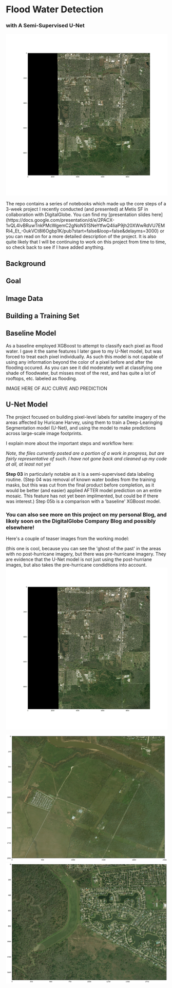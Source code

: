 # Flood Water Detection 
### with A Semi-Supervised U-Net
<p align="center">
<img src="https://github.com/Lichtphyz/Lichtphyz.github.io/blob/master/images/output_Hm6IJy_low_res.gif" alt="Segmenting Floodwater - on an incomplete image footprint" width="600">
</p>
The repo contains a series of notebooks which made up the core steps of a 3-week project I recently conducted (and presented) at Metis SF in collaboration with DigitalGlobe.  You can find my [presentation slides here](https://docs.google.com/presentation/d/e/2PACX-1vQL4lvBRuwTnkPMcWgemC2gNoN51SNeYtfwQ4IiaP9jh20XWwRdVU7EMRi4_Et_-0ukVCt8l6Ogbp1K/pub?start=false&loop=false&delayms=3000) or you can read on for a more detailed description of the project.  It is also quite likely that I will be continuing to work on this project from time to time, so check back to see if I have added anything.

## Background


## Goal


## Image Data


## Building a Training Set



## Baseline Model

As a baseline employed XGBoost to attempt to classify each pixel as flood water.  I gave it the same features I later gave to my U-Net model, but was forced to treat each pixel individually.  As such this model is not capable of using any information beyond the color of a pixel before and after the flooding occured.  As you can see it did moderately well at classifying one shade of floodwater, but misses most of the rest, and has quite a lot of rooftops, etc. labeled as flooding.

IMAGE HERE OF AUC CURVE AND PREDICTION

## U-Net Model

The project focused on building pixel-level labels for satelite imagery of the areas affected by Huricane Harvey, using them to train a Deep-Learinging Segmentation model (U-Net), and using the model to make predictions across large-scale image footprints.













I explain more about the important steps and workflow here:

*Note, the files currently posted are a portion of a work in progress, but are fairly representative of such.  I have not gone back and cleaned up my code at all, at least not yet* 

**Step 03** in particularly notable as it is a semi-supervised data labeling routine.  (Step 04 was removal of known water bodies from the training masks, but this was cut from the final product before completion, as it would be better (and easier) applied AFTER model prediction on an entire mosaic.  This feature has not yet been implimented, but could be if there was interest.)  Step 05b is a comparison with a 'baseline' XGBoost model.






### You can also see more on this project on my personal Blog, and likely soon on the DigitalGlobe Company Blog and possibly elsewhere!

Here's a couple of teaser images from the working model:

(this one is cool, because you can see the 'ghost of the past' in the areas with no post-hurricane imagery, but there was pre-hurricane imagery.  They are evidence that the U-Net model is not just using the post-hurriane images, but also takes the pre-hurricane condidtions into account.
<img src="https://github.com/Lichtphyz/Lichtphyz.github.io/blob/master/images/output_Hm6IJy_low_res.gif">


<img src="https://github.com/Lichtphyz/Lichtphyz.github.io/blob/master/images/output_AtJBwz_3_3_1800.gif">


<img src="https://github.com/Lichtphyz/Lichtphyz.github.io/blob/master/images/output_MHY2RT_1800.gif">
